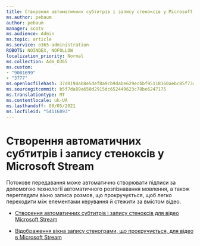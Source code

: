 ```yaml
---
title: Створення автоматичних субтитрів і запису стеноксів у Microsoft Stream
ms.author: pebaum
author: pebaum
manager: scotv
ms.audience: Admin
ms.topic: article
ms.service: o365-administration
ROBOTS: NOINDEX, NOFOLLOW
localization_priority: Normal
ms.collection: Adm_O365
ms.custom:
- "9001699"
- "3777"
ms.openlocfilehash: 37d0194ab8e5def8a9cb9dabe629ecbbf95118160aebc85f734a838cdc0c1893
ms.sourcegitcommit: b5f7da89a650d2915dc652449623c78be6247175
ms.translationtype: MT
ms.contentlocale: uk-UA
ms.lasthandoff: 08/05/2021
ms.locfileid: "54116893"
---
```

# <a name="generate-automatic-captions-and-a-transcript-in-microsoft-stream"></a>Створення автоматичних субтитрів і запису стеноксів у Microsoft Stream

Потокове передавання може автоматично створювати підписи за допомогою технології автоматичного розпізнавання мовлення, а також переглядати вікно записа розмов, що прокручується, щоб легко переходити між елементами керування й стежити за вмістом відео.

- [Створення автоматичних субтитрів і запису стеноксів для відео Microsoft Stream](https://docs.microsoft.com/stream/portal-autogenerate-captions)

- [Відображення вікна запису стенограми, що прокручується, для відео в Microsoft Stream](https://docs.microsoft.com/stream/portal-configure-transcript-mode)
